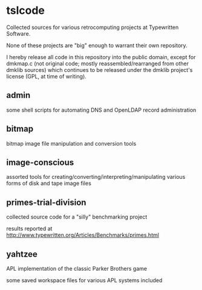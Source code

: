 # tslcode

Collected sources for various retrocomputing projects at Typewritten Software.

None of these projects are "big" enough to warrant their own repository.

I hereby release all code in this repository into the public domain, except
for dmkmap.c (not original code; mostly reassembled/rearranged from other dmklib sources) 
which continues to be released under the dmklib project's license (GPL, at time of writing).


## admin

some shell scripts for automating DNS and OpenLDAP record administration

## bitmap

bitmap image file manipulation and conversion tools

## image-conscious

assorted tools for creating/converting/interpreting/manipulating various forms of disk and
tape image files

## primes-trial-division

collected source code for a "silly" benchmarking project

results reported at http://www.typewritten.org/Articles/Benchmarks/primes.html

## yahtzee

APL implementation of the classic Parker Brothers game

some saved workspace files for various APL systems included

